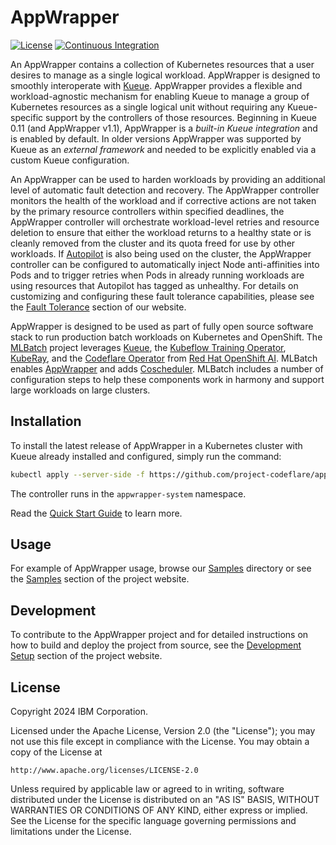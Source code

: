 # AppWrapper

[![License](https://img.shields.io/badge/license-Apache--2.0-blue.svg)](http://www.apache.org/licenses/LICENSE-2.0)
[![Continuous Integration](https://github.com/project-codeflare/appwrapper/actions/workflows/CI.yaml/badge.svg)](https://github.com/project-codeflare/appwrapper/actions/workflows/CI.yaml)

An AppWrapper contains a collection of Kubernetes resources that a
user desires to manage as a single logical workload. AppWrapper is
designed to smoothly interoperate with
[Kueue](https://kueue.sigs.k8s.io).  AppWrapper provides a flexible and
workload-agnostic mechanism for enabling Kueue to manage a group of
Kubernetes resources as a single logical unit without requiring any
Kueue-specific support by the controllers of those resources.
Beginning in Kueue 0.11 (and AppWrapper v1.1), AppWrapper is a
*built-in Kueue integration* and is enabled by default. In older versions
AppWrapper was supported by Kueue as an *external framework* and needed to
be explicitly enabled via a custom Kueue configuration.

An AppWrapper can be used to harden workloads by providing an
additional level of automatic fault detection and recovery. The AppWrapper
controller monitors the health of the workload and if corrective actions
are not taken by the primary resource controllers within specified deadlines,
the AppWrapper controller will orchestrate workload-level retries and
resource deletion to ensure that either the workload returns to a
healthy state or is cleanly removed from the cluster and its quota
freed for use by other workloads. If [Autopilot](https://github.com/ibm/autopilot)
is also being used on the cluster, the AppWrapper controller can be configured
to automatically inject Node anti-affinities into Pods and to trigger
retries when Pods in already running workloads are using resources
that Autopilot has tagged as unhealthy. For details on customizing and
configuring these fault tolerance capabilities, please see the
[Fault Tolerance](https://project-codeflare.github.io/appwrapper/arch-fault-tolerance/)
section of our website.

AppWrapper is designed to be used as part of fully open source software stack
to run production batch workloads on Kubernetes and OpenShift. The [MLBatch](https://github.com/project-codeflare/mlbatch)
project leverages [Kueue](https://kueue.sigs.k8s.io), the [Kubeflow Training
Operator](https://www.kubeflow.org/docs/components/training/),
[KubeRay](https://docs.ray.io/en/latest/cluster/kubernetes/index.html), and the
[Codeflare Operator](https://github.com/project-codeflare/codeflare-operator)
from [Red Hat OpenShift
AI](https://www.redhat.com/en/technologies/cloud-computing/openshift/openshift-ai).
MLBatch enables [AppWrapper](https://project-codeflare.github.io/appwrapper/)
and adds
[Coscheduler](https://github.com/kubernetes-sigs/scheduler-plugins/blob/master/pkg/coscheduling/README.md).
MLBatch includes a number of configuration steps to help these components work
in harmony and support large workloads on large clusters.

## Installation

To install the latest release of AppWrapper in a Kubernetes cluster with Kueue already installed
and configured, simply run the command:

```sh
kubectl apply --server-side -f https://github.com/project-codeflare/appwrapper/releases/download/v1.1.2/install.yaml
```

The controller runs in the `appwrapper-system` namespace.

Read the [Quick Start Guide](https://project-codeflare.github.io/appwrapper/quick-start/) to learn more.

## Usage

For example of AppWrapper usage, browse our [Samples](./samples) directory or
see the [Samples](https://project-codeflare.github.io/appwrapper/samples/) section
of the project website.

## Development

To contribute to the AppWrapper project and for detailed instructions on how to
build and deploy the project from source, see the
[Development Setup](https://project-codeflare.github.io/appwrapper/dev-setup/) section
of the project website.

## License

Copyright 2024 IBM Corporation.

Licensed under the Apache License, Version 2.0 (the "License");
you may not use this file except in compliance with the License.
You may obtain a copy of the License at

    http://www.apache.org/licenses/LICENSE-2.0

Unless required by applicable law or agreed to in writing, software
distributed under the License is distributed on an "AS IS" BASIS,
WITHOUT WARRANTIES OR CONDITIONS OF ANY KIND, either express or implied.
See the License for the specific language governing permissions and
limitations under the License.
